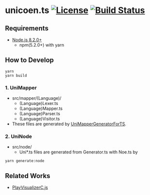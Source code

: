 # unicoen.ts [![License](https://img.shields.io/badge/License-Apache%202.0-blue.svg)](https://opensource.org/licenses/Apache-2.0) [![Build Status](https://secure.travis-ci.org/UnicoenProject/unicoen.ts.svg?branch=master)](http://travis-ci.org/UnicoenProject/unicoen.ts)

Requirements
---

* [Node.js 8.2.0+](https://nodejs.org/ja/)
  * npm(5.2.0+) with yarn

How to Develop
---

```
yarn
yarn build
```

### 1. UniMapper
* src/mapper/(Language)/
  * (Language)Lexer.ts
  * (Language)Mapper.ts
  * (Language)Parser.ts
  * (Language)Visitor.ts
* These files are generated by [UniMapperGeneratorForTS](https://github.com/UnicoenProject/UniMapperGeneratorForTS).

### 2. UniNode
* src/node/
  * Uni*.ts files are generated from Generator.ts with Noe.ts by
```
yarn generate:node
```

Related Works
---
- [PlayVisualizerC.js](https://github.com/RYOSKATE/PlayVisualizerC.js)
